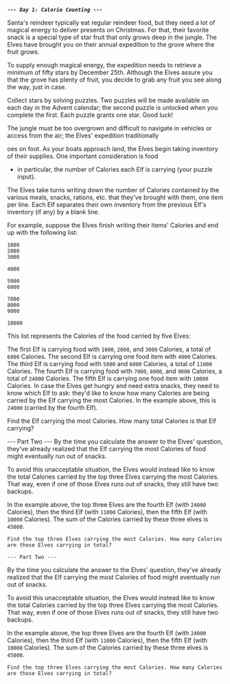 
***`--- Day 1: Calorie Counting ---`***

Santa's reindeer typically eat regular reindeer food, but they need a lot of magical energy to deliver presents on Christmas.
 For that, their favorite snack is a special type of star fruit that only grows deep in the jungle. The Elves have brought 
 you on their annual expedition to the grove where the fruit grows.

To supply enough magical energy, the expedition needs to retrieve a minimum of fifty stars by December 25th. Although the 
Elves assure you that the grove has plenty of fruit, you decide to grab any fruit you see along the way, just in case.

Collect stars by solving puzzles. Two puzzles will be made available on each day in the Advent calendar; the second puzzle is 
unlocked when you complete the first. Each puzzle grants one star. Good luck!

The jungle must be too overgrown and difficult to navigate in vehicles or access from the air; the Elves' expedition traditionally 

oes on foot. As your boats approach land, the Elves begin taking inventory of their supplies. One important consideration is food 
- in particular, the number of Calories each Elf is carrying (your puzzle input).

The Elves take turns writing down the number of Calories contained by the various meals, snacks, rations, etc. that they've brought 
with them, one item per line. Each Elf separates their own inventory from the previous Elf's inventory (if any) by a blank line.

For example, suppose the Elves finish writing their items' Calories and end up with the following list:

```
1000
2000
3000

4000

5000
6000

7000
8000
9000

10000
```

This list represents the Calories of the food carried by five Elves:

The first Elf is carrying food with `1000`, `2000`, and `3000` Calories, a total of `6000` Calories.
The second Elf is carrying one food item with `4000` Calories.
The third Elf is carrying food with `5000` and `6000` Calories, a total of `11000` Calories.
The fourth Elf is carrying food with `7000`, `8000`, and `9000` Calories, a total of `24000` Calories.
The fifth Elf is carrying one food item with `10000` Calories.
In case the Elves get hungry and need extra snacks, they need to know which Elf to ask: they'd like to know how many Calories are 
being carried by the Elf carrying the most Calories. In the example above, this is `24000` (carried by the fourth Elf).

Find the Elf carrying the most Calories. How many total Calories is that Elf carrying?

--- Part Two ---
By the time you calculate the answer to the Elves' question, they've already realized that the Elf
 carrying the most Calories of food might eventually run out of snacks.

To avoid this unacceptable situation, the Elves would instead like to know the total Calories carried
 by the top three Elves carrying the most Calories. That way, even if one of those Elves runs out of
  snacks, they still have two backups.

In the example above, the top three Elves are the fourth Elf (with `24000` Calories), then the third
 Elf (with `11000` Calories), then the fifth Elf (with `10000` Calories). The sum of the Calories carried 
 by these three elves is `45000`.

`Find the top three Elves carrying the most Calories. How many Calories are those Elves carrying in total?`


`--- Part Two ---`

By the time you calculate the answer to the Elves' question, they've already realized that the Elf carrying 
the most Calories of food might eventually run out of snacks.

To avoid this unacceptable situation, the Elves would instead like to know the total Calories carried by the 
top three Elves carrying the most Calories. That way, even if one of those Elves runs out of snacks, they still 
have two backups.

In the example above, the top three Elves are the fourth Elf (with `24000` Calories), then the third Elf (with 
`11000` Calories), then the fifth Elf (with `10000` Calories). The sum of the Calories carried by these three elves 
is `45000`.

`Find the top three Elves carrying the most Calories. How many Calories are those Elves carrying in total?`
